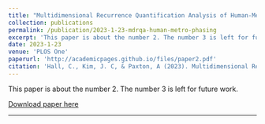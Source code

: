 ```yaml
---
title: "Multidimensional Recurrence Quantification Analysis of Human-Metronome Phasing"
collection: publications
permalink: /publication/2023-1-23-mdrqa-human-metro-phasing
excerpt: 'This paper is about the number 2. The number 3 is left for future work.'
date: 2023-1-23
venue: 'PLOS One'
paperurl: 'http://academicpages.github.io/files/paper2.pdf'
citation: 'Hall, C., Kim, J. C, & Paxton, A (2023). Multidimensional Recurrence Quantification Analysis of Human-Metronome Phasing. <i>PLOS One</i>. 18(2): e0279987. [doi: 10.1371/journal.pone.0279987](https://journals.plos.org/plosone/article?id=10.1371/journal.pone.0279987)'
---
```

This paper is about the number 2. The number 3 is left for future work.

[Download paper here](http://academicpages.github.io/files/paper2.pdf)

---
